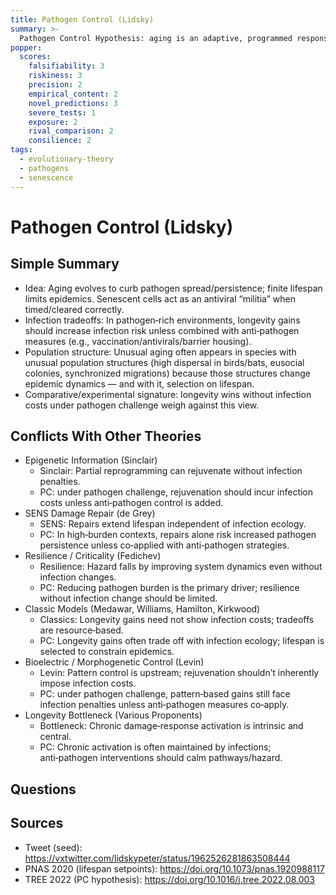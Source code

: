 ```yaml
---
title: Pathogen Control (Lidsky)
summary: >-
  Pathogen Control Hypothesis: aging is an adaptive, programmed response shaped by infectious disease dynamics; limiting lifespan reduces pathogen persistence and spread. Cellular senescence functions as an antiviral “immune militia.”
popper:
  scores:
    falsifiability: 3
    riskiness: 3
    precision: 2
    empirical_content: 2
    novel_predictions: 3
    severe_tests: 1
    exposure: 2
    rival_comparison: 2
    consilience: 2
tags:
  - evolutionary-theory
  - pathogens
  - senescence
---
```


# Pathogen Control (Lidsky)

## Simple Summary

- Idea: Aging evolves to curb pathogen spread/persistence; finite lifespan limits epidemics. Senescent cells act as an antiviral “militia” when timed/cleared correctly.
- Infection tradeoffs: In pathogen‑rich environments, longevity gains should increase infection risk unless combined with anti‑pathogen measures (e.g., vaccination/antivirals/barrier housing).
- Population structure: Unusual aging often appears in species with unusual population structures (high dispersal in birds/bats, eusocial colonies, synchronized migrations) because those structures change epidemic dynamics — and with it, selection on lifespan.
- Comparative/experimental signature: longevity wins without infection costs under pathogen challenge weigh against this view.

## Conflicts With Other Theories

<ul>
  <li>Epigenetic Information (Sinclair)
    <ul>
      <li>Sinclair: Partial reprogramming can rejuvenate without infection penalties.</li>
      <li>PC: under pathogen challenge, rejuvenation should incur infection costs unless anti‑pathogen control is added.</li>
    </ul>
  </li>
  <li>SENS Damage Repair (de Grey)
    <ul>
      <li>SENS: Repairs extend lifespan independent of infection ecology.</li>
      <li>PC: In high‑burden contexts, repairs alone risk increased pathogen persistence unless co‑applied with anti‑pathogen strategies.</li>
    </ul>
  </li>
  <li>Resilience / Criticality (Fedichev)
    <ul>
      <li>Resilience: Hazard falls by improving system dynamics even without infection changes.</li>
      <li>PC: Reducing pathogen burden is the primary driver; resilience without infection change should be limited.</li>
    </ul>
  </li>
  <li>Classic Models (Medawar, Williams, Hamilton, Kirkwood)
    <ul>
      <li>Classics: Longevity gains need not show infection costs; tradeoffs are resource‑based.</li>
      <li>PC: Longevity gains often trade off with infection ecology; lifespan is selected to constrain epidemics.</li>
    </ul>
  </li>
  <li>Bioelectric / Morphogenetic Control (Levin)
    <ul>
      <li>Levin: Pattern control is upstream; rejuvenation shouldn’t inherently impose infection costs.</li>
      <li>PC: under pathogen challenge, pattern‑based gains still face infection penalties unless anti‑pathogen measures co‑apply.</li>
    </ul>
  </li>
  <li>Longevity Bottleneck (Various Proponents)
    <ul>
      <li>Bottleneck: Chronic damage‑response activation is intrinsic and central.</li>
      <li>PC: Chronic activation is often maintained by infections; anti‑pathogen interventions should calm pathways/hazard.</li>
    </ul>
  </li>
</ul>

## Questions

## Sources

- Tweet (seed): https://vxtwitter.com/lidskypeter/status/1962526281863508444
- PNAS 2020 (lifespan setpoints): https://doi.org/10.1073/pnas.1920988117
- TREE 2022 (PC hypothesis): https://doi.org/10.1016/j.tree.2022.08.003
